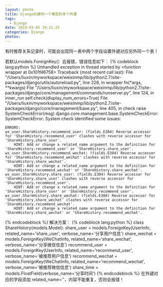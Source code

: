 ```yaml
---
layout: photo
title: Django创建同一个模型的多个外键
tags:
  - Django
date: 2019-03-05 19:11:25
categories: Django
photos:
---
```

有时推荐关系记录时，可能会出现同一表中两个字段设置外键对应另外同一个表！
<!--more-->
若默认models.ForeignKey(）会报错，错误信息如下：
{% codeblock lang:python %}
	Unhandled exception in thread started by <function wrapper at 0x101f46758>
	Traceback (most recent call last):
	  File "/Users/liuxin/myworkspace/weixinmp/lib/python2.7/site-packages/django/utils/autoreload.py", line 228, in wrapper
	    fn(*args, **kwargs)
	  File "/Users/liuxin/myworkspace/weixinmp/lib/python2.7/site-packages/django/core/management/commands/runserver.py", line 124, in inner_run
	    self.check(display_num_errors=True)
	  File "/Users/liuxin/myworkspace/weixinmp/lib/python2.7/site-packages/django/core/management/base.py", line 405, in check
	    raise SystemCheckError(msg)
	django.core.management.base.SystemCheckError: SystemCheckError: System check identified some issues:
	
	ERRORS:
	wx_user.ShareHistory.recommend_user: (fields.E304) Reverse accessor for 'ShareHistory.recommend_user' clashes with reverse accessor for 'ShareHistory.share_user'.
		HINT: Add or change a related_name argument to the definition for 'ShareHistory.recommend_user' or 'ShareHistory.share_user'.
	wx_user.ShareHistory.recommend_wechat: (fields.E304) Reverse accessor for 'ShareHistory.recommend_wechat' clashes with reverse accessor for 'ShareHistory.share_wechat'.
		HINT: Add or change a related_name argument to the definition for 'ShareHistory.recommend_wechat' or 'ShareHistory.share_wechat'.
	wx_user.ShareHistory.share_user: (fields.E304) Reverse accessor for 'ShareHistory.share_user' clashes with reverse accessor for 'ShareHistory.recommend_user'.
		HINT: Add or change a related_name argument to the definition for 'ShareHistory.share_user' or 'ShareHistory.recommend_user'.
	wx_user.ShareHistory.share_wechat: (fields.E304) Reverse accessor for 'ShareHistory.share_wechat' clashes with reverse accessor for 'ShareHistory.recommend_wechat'.
		HINT: Add or change a related_name argument to the definition for 'ShareHistory.share_wechat' or 'ShareHistory.recommend_wechat'.
{% endcodeblock %}
解决方案：
{% codeblock lang:python %}
class ShareHistory(models.Model):
	share_user = models.ForeignKey(UserInfo, related_name='share_user', verbose_name='分享用户信息')
	share_wechat = models.ForeignKey(WeChatInfo, related_name='share_wechat', verbose_name='分享微信信息')
	recommend_user = models.ForeignKey(UserInfo, related_name='recommend_user', verbose_name='被推荐用户信息')
	recommend_wechat = models.ForeignKey(WeChatInfo, related_name='recommend_wechat', verbose_name='被推荐微信信息')
	share_time = models.FloatField(verbose_name='分享时间')
{% endcodeblock %}
在外键对应的字段添加 related_name=''，内容不能重复，否则会报错！